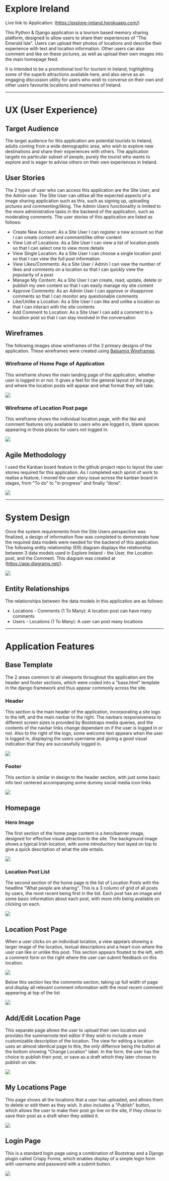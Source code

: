 # Explore Ireland

<!-- Screengrab of website goes here later -->

Live link to Application: (https://explore-ireland.herokuapp.com/)

This Python & Django application is a tourism based memory sharing platform, designed to allow users to share their experiences of "The Emerald Isle". Users can upload their photos of locations and describe their experience with text and location information. Other users can also comment and like on these pictures, as well as upload their own images into the main homepage feed.

It is intended to be a promotional tool for tourism in Ireland, highlighting some of the superb attractions available here, and also serve as an engaging discussion utility for users who wish to converse on their own and other users favourite locations and memories of Ireland.

<hr>

# UX (User Experience)

## Target Audience
The target audience for this application are potential tourists to Ireland, adults coming from a wide demographic area, who wish to explore new destinations and share their experiences with others. The application targets no particular subset of people, purely the tourist who wants to explore and is eager to advise others on their own experiences in Ireland.

## User Stories
The 2 types of user who can access this application are the Site User, and the Admin user. The Site User can utilise all the expected aspects of a image sharing application such as this, such as signing up, uploading pictures and commenting/liking. The Admin Users functionality is limited to the more administrative tasks in the backend of the application, such as moderating comments. The user stories of this application are listed as follows:

+ Create New Account: As a Site User I can register a new account so that I can create content and comment/like other content
+ View List of Locations: As a Site User I can view a list of location posts so that I can select one to view more details
+ View Single Location: As a Site User I can choose a single location post so that I can view the full post information
+ View Likes/Comments: As a Site User / Admin I can view the number of likes and comments on a location so that I can quickly view the popularity of a post
+ Manage My Content: As a Site User I can create, read, update, delete or publish my own content so that I can easily manage my site content
+ Approve Comments: As an Admin User I can approve or disapprove comments so that I can monitor any questionable comments
+ Like/Unlike a Location: As a Site User I can like and unlike a location so that I can interact with the site contents
+ Add Comment to Location: As a Site User I can add a comment to a location post so that I can stay involved in the conversation

## Wireframes
The following images show wireframes of the 2 primary designs of the application. These wireframes were created using [Balsamiq Wireframes](https://balsamiq.com/).

### Wireframe of Home Page of Application
This wireframe shows the main landing page of the application, whether user is logged in or not. It gives a feel for the general layout of the page, and where the location posts will appear and what format they will take.

<img src="https://github.com/kevinjohnkiely/explore-ireland-project-4/blob/main/screenshotsWireframes/WireframeHomepage.png">

### Wireframe of Location Post page
This wireframe shows the individual location page, with the like and comment features only available to users who are logged in, blank spaces appearing in those places for users not logged in.

<img src="https://github.com/kevinjohnkiely/explore-ireland-project-4/blob/main/screenshotsWireframes/WireframePostPage.png">

## Agile Methodology
I used the Kanban board feature in the github project repo to layout the user stories required for this application. As I completed each sprint of work to realise a feature, I moved the user story issue across the kanban board in stages, from "To do" to "in progress" and finally "done".

<img src="https://github.com/kevinjohnkiely/explore-ireland-project-4/blob/main/screenshotsWireframes/agile.jpg">

<hr>

# System Design
Once the system requirements from the Site Users perspective was finalized, a design of information flow was completed to demonstrate how the required data models were needed for the backend of this application. The following entity relationship (ER) diagram displays the relationship between 3 data models used in Explore Ireland - the User, the Location post, and the Comment. This diagram was created at (https://app.diagrams.net/).

<img src="https://github.com/kevinjohnkiely/explore-ireland-project-4/blob/main/screenshotsWireframes/ER_diagram.jpg">

## Entity Relationships
The relationships between the data models in this application are as follows:
+ Locations - Comments (1 To Many): A location post can have many comments
+ Users - Locations (1 To Many): A user can post many locations

<hr>

# Application Features

## Base Template
The 2 areas common to all viewports throughout the application are the header and footer sections, which were coded into a "base.html" template in the django framework and thus appear commonly across the site.

### Header

This section is the main header of the application, incorporating a site logo to the left, and the main navbar to the right. The navbars responsiveness to different screen sizes is provided by Bootstraps media queries, and the contents of the navbar links change dependant on if the user is logged in or not. Also to the right of the logo, some welcome text appears when the user is logged in, displaying the users username and giving a good visual indication that they are successfully logged in.

<img src="https://github.com/kevinjohnkiely/explore-ireland-project-4/blob/main/screenshotsWireframes/features-navbar.jpg">

### Footer

This section is similar in design to the header section, with just some basic info text centered accompanying some dummy social media icon links

<img src="https://github.com/kevinjohnkiely/explore-ireland-project-4/blob/main/screenshotsWireframes/features-footer.jpg">

## Homepage

### Hero Image

The first section of the home page content is a hero/banner image, designed for effective visual attraction to the site. The background image shows a typical Irish location, with some introductory text layed on top to give a quick description of what the site entails.

<img src="https://github.com/kevinjohnkiely/explore-ireland-project-4/blob/main/screenshotsWireframes/features-hero.jpg">


### Location Post List

The second section of the home page is the list of Location Posts with the headline "What people are sharing". This is a 3 column of grid of all posts by users, the most recent being first in the list. Each post has an image and some basic information about each post, with more info being available on clicking on each.

<img src="https://github.com/kevinjohnkiely/explore-ireland-project-4/blob/main/screenshotsWireframes/features-posts.jpg">

## Location Post Page

When a user clicks on an individual location, a view appears showing a larger image of the location, textual descriptions and a heart icon where the user can like or unlike this post. This section appears floated to the left, with a comment form on the right where the user can submit feedback on this location.

<img src="https://github.com/kevinjohnkiely/explore-ireland-project-4/blob/main/screenshotsWireframes/features-onepost.jpg">

Below this section lies the comments section, taking up full width of page and display all relevant comment information with the most recent comment appearing at top of the list

<img src="https://github.com/kevinjohnkiely/explore-ireland-project-4/blob/main/screenshotsWireframes/features-comments.jpg">

## Add/Edit Location Page

This separate page allows the user to upload their own location and provides the summernote text editor if they wish to include a more customizable description of the location. The view for editing a location uses an almost identical page to this, the only differnce being the button at the bottom showing "Change Location" label. In the form, the user has the choice to publish their post, or save as a draft which they later choose to publish on site.

<img src="https://github.com/kevinjohnkiely/explore-ireland-project-4/blob/main/screenshotsWireframes/features-addedit.jpg">

## My Locations Page

This page shows all the locations that a user has uploaded, and allows them to delete or edit them as they wish. It also includes a "Publish" button, which allows the user to make their post go live on the site, if they chose to save their post as a draft when they added it.

<img src="https://github.com/kevinjohnkiely/explore-ireland-project-4/blob/main/screenshotsWireframes/features-locations.jpg">

## Login Page

This is a standard login page using a combination of Bootstrap and a Django plugin called Crispy Forms, which enables display of a simple login form with username and password with a submit button.

<img src="https://github.com/kevinjohnkiely/explore-ireland-project-4/blob/main/screenshotsWireframes/features-login.jpg">